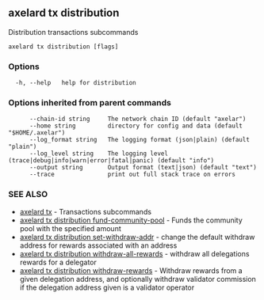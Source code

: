 ## axelard tx distribution

Distribution transactions subcommands

```
axelard tx distribution [flags]
```

### Options

```
  -h, --help   help for distribution
```

### Options inherited from parent commands

```
      --chain-id string     The network chain ID (default "axelar")
      --home string         directory for config and data (default "$HOME/.axelar")
      --log_format string   The logging format (json|plain) (default "plain")
      --log_level string    The logging level (trace|debug|info|warn|error|fatal|panic) (default "info")
      --output string       Output format (text|json) (default "text")
      --trace               print out full stack trace on errors
```

### SEE ALSO

- [axelard tx](/cli-docs/v0_27_0/axelard_tx) - Transactions subcommands
- [axelard tx distribution fund-community-pool](/cli-docs/v0_27_0/axelard_tx_distribution_fund-community-pool) - Funds the community pool with the specified amount
- [axelard tx distribution set-withdraw-addr](/cli-docs/v0_27_0/axelard_tx_distribution_set-withdraw-addr) - change the default withdraw address for rewards associated with an address
- [axelard tx distribution withdraw-all-rewards](/cli-docs/v0_27_0/axelard_tx_distribution_withdraw-all-rewards) - withdraw all delegations rewards for a delegator
- [axelard tx distribution withdraw-rewards](/cli-docs/v0_27_0/axelard_tx_distribution_withdraw-rewards) - Withdraw rewards from a given delegation address, and optionally withdraw validator commission if the delegation address given is a validator operator
